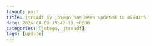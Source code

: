 ```yaml
---
layout: post
title: jtroadf by jotego has been updated to 42941f5
date: 2024-08-09 15:42:11 +0000
categories: [jotego, jtroadf]
tags: [update]
---
```


